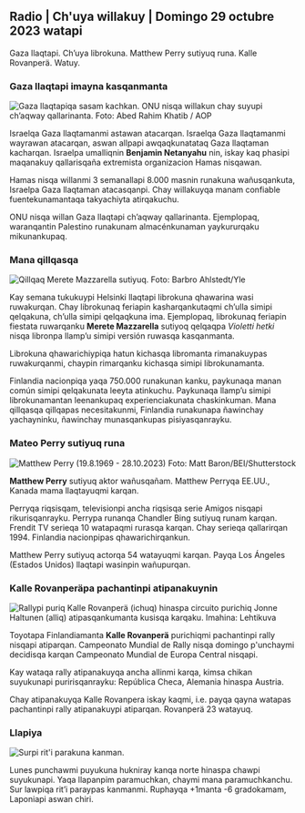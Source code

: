 ## Radio \| Ch'uya willakuy \| Domingo 29 octubre 2023 watapi

Gaza llaqtapi. Ch’uya librokuna. Matthew Perry sutiyuq runa. Kalle Rovanperä. Watuy.

### Gaza llaqtapi imayna kasqanmanta

![Gaza llaqtapiqa sasam kachkan. ONU nisqa willakun chay suyupi ch’aqway qallarinanta. Foto: Abed Rahim Khatib / AOP](https://qu.images.cdn.yle.fi/imagen/cargar/c_cultivo,h_3780,w_6720,x_0,y_700/ar_1.77777777777777777,c_llenado,g_uyas,h_675,w_1200/dpr_1.0/q_auto:eco/f_auto/fl_perdida/v1698587757/39-1192921653e641fc4a70)

Israelqa Gaza llaqtamanmi astawan atacarqan. Israelqa Gaza llaqtamanmi wayrawan atacarqan, aswan allpapi awqaqkunatataq Gaza llaqtaman kacharqan. Israelpa umalliqnin **Benjamin Netanyahu** nin, iskay kaq phasipi maqanakuy qallarisqaña extremista organizacion Hamas nisqawan.

Hamas nisqa willanmi 3 semanallapi 8.000 masnin runakuna wañusqankuta, Israelpa Gaza llaqtaman atacasqanpi. Chay willakuyqa manam confiable fuentekunamantaqa takyachiyta atirqakuchu.

ONU nisqa willan Gaza llaqtapi ch’aqway qallarinanta. Ejemplopaq, waranqantin Palestino runakunam almacénkunaman yaykururqaku mikunankupaq.

### Mana qillqasqa

![Qillqaq Merete Mazzarella sutiyuq. Foto: Barbro Ahlstedt/Yle](https://qu.willakuykunapi.q_auto:eco/f_auto/fl_perdida/v1620995152/39-806292609e6be113e02)

Kay semana tukukuypi Helsinki llaqtapi librokuna qhawarina wasi ruwakurqan. Chay librokunaq feriapin kasharqankutaqmi ch’ulla simipi qelqakuna, ch’ulla simipi qelqaqkuna ima. Ejemplopaq, librokunaq feriapin fiestata ruwarqanku **Merete Mazzarella** sutiyoq qelqaqpa *Violetti hetki* nisqa libronpa llamp’u simipi versión ruwasqa kasqanmanta.

Librokuna qhawarichiypiqa hatun kichasqa libromanta rimanakuypas ruwakurqanmi, chaypin rimarqanku kichasqa simipi librokunamanta.

Finlandia nacionpiqa yaqa 750.000 runakunan kanku, paykunaqa manan común simipi qelqakunata leeyta atinkuchu. Paykunaqa llamp’u simipi librokunamantan leenankupaq experienciakunata chaskinkuman. Mana qillqasqa qillqapas necesitakunmi, Finlandia runakunapa ñawinchay yachayninku, ñawinchay munasqankupas pisiyasqanrayku.

### Mateo Perry sutiyuq runa

![Matthew Perry (19.8.1969 - 28.10.2023) Foto: Matt Baron/BEI/Shutterstock](https://qu.will.77777777777777777,c_llenado,g_uyas,h_675,w_1200/dpr_1.0/q_auto:eco/f_auto/fl_lossy/v1698579698/39-1192810653dd4bb051f5)

**Matthew Perry** sutiyuq aktor wañusqañam. Matthew Perryqa EE.UU., Kanada mama llaqtayuqmi karqan.

Perryqa riqsisqam, televisionpi ancha riqsisqa serie Amigos nisqapi rikurisqanrayku. Perrypa runanqa Chandler Bing sutiyuq runam karqan. Frendit TV serieqa 10 watapaqmi rurasqa karqan. Chay serieqa qallarirqan 1994. Finlandia nacionpipas qhawarichirqankun.

Matthew Perry sutiyuq actorqa 54 watayuqmi karqan. Payqa Los Ángeles (Estados Unidos) llaqtapi wasinpin wañupurqan.

### Kalle Rovanperäpa pachantinpi atipanakuynin

![Rallypi puriq Kalle Rovanperä (ichuq) hinaspa circuito purichiq Jonne Haltunen (alliq) atipasqankumanta kusisqa karqaku. Imahina: Lehtikuva](https://qu.images.cdn.yle.fi/imagen/upload/c_crop,h_2406,w_4278,x_0,y_445/ar_1.777777777777777,c_llenado,g_uyas,h_675,w_1200/dpr_1.0/q_auto:eco/f_auto/fl_perdida/v1698587806/39-1192922653e645d852bc)

Toyotapa Finlandiamanta **Kalle Rovanperä** purichiqmi pachantinpi rally nisqapi atiparqan. Campeonato Mundial de Rally nisqa domingo p'unchaymi decidisqa karqan Campeonato Mundial de Europa Central nisqapi.

Kay wataqa rally atipanakuyqa ancha allinmi karqa, kimsa chikan suyukunapi puririsqanrayku: República Checa, Alemania hinaspa Austria.

Chay atipanakuyqa Kalle Rovanpera iskay kaqmi, i.e. payqa qayna watapas pachantinpi rally atipanakuypi atiparqan. Rovanperä 23 watayuq.

### Llapiya

![Surpi rit'i parakuna kanman.](https://images.cdn.yle.fi/image/upload/c_crop,h_1080,w_1919,x_0,y_0/ar_1.77777777777777777,c_fill,g_faces,h_675,w_1200/dpr_1.0/q_auto:eco/f_auto/fl_perdida/v1698594490/39-1192967653e7ea05e07b)

Lunes punchawmi puyukuna hukniray kanqa norte hinaspa chawpi suyukunapi. Yaqa llapanpim paramuchkan, chaymi mana paramuchkanchu. Sur lawpiqa rit’i paraypas kanmanmi. Ruphayqa +1manta -6 gradokamam, Laponiapi aswan chiri.